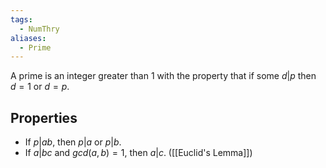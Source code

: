 ```yaml
---
tags:
  - NumThry
aliases:
  - Prime
---
```

A prime is an integer greater than $1$ with the property that if some $d|p$ then $d=1$ or $d=p$.
## Properties
- If $p|ab$, then $p|a$ or $p|b$.
- If $a|bc$ and $gcd(a,b)=1$, then $a|c$. ([[Euclid's Lemma]])